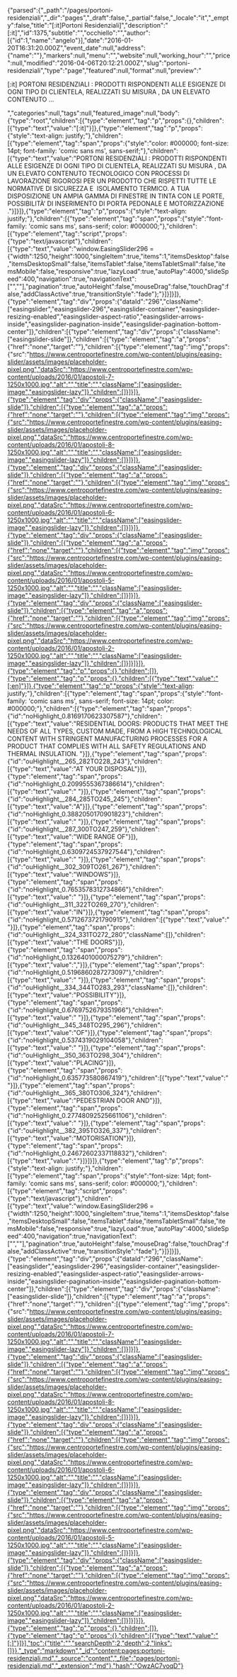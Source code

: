{"parsed":{"_path":"/pages/portoni-residenziali","_dir":"pages","_draft":false,"_partial":false,"_locale":"it","_empty":false,"title":"[:it]Portoni Residenziali]","description":"[:it]","id":1375,"subtitle":"","occhiello":"","author":[{"id":1,"name":"angelo"}],"date":"2016-01-20T16:31:20.000Z","event_date":null,"address":{"name":""},"markers":null,"menu":"","website":null,"working_hour":"","price":null,"modified":"2016-04-06T20:12:21.000Z","slug":"portoni-residenziali","type":"page","featured":null,"format":null,"preview":"<p>[:it] PORTONI RESIDENZIALI : PRODOTTI RISPONDENTI ALLE ESIGENZE DI OGNI TIPO DI CLIENTELA, REALIZZATI SU MISURA , DA UN ELEVATO CONTENUTO &hellip;</p> ","categories":null,"tags":null,"featured_image":null,"body":{"type":"root","children":[{"type":"element","tag":"p","props":{},"children":[{"type":"text","value":"[:it]"}]},{"type":"element","tag":"p","props":{"style":"text-align: justify;"},"children":[{"type":"element","tag":"span","props":{"style":"color: #000000; font-size: 14pt; font-family: 'comic sans ms', sans-serif;"},"children":[{"type":"text","value":"PORTONI RESIDENZIALI : PRODOTTI RISPONDENTI ALLE ESIGENZE DI OGNI TIPO DI CLIENTELA, REALIZZATI SU MISURA , DA UN ELEVATO CONTENUTO TECNOLOGICO CON PROCESSI DI LAVORAZIONE RIGOROSI PER UN PRODOTTO CHE RISPETTI TUTTE LE NORMATIVE DI SICUREZZA E  ISOLAMENTO TERMICO. A TUA DISPOSIZIONE UN AMPIA GAMMA DI FINESTRE IN TINTA CON LE PORTE, POSSIBILITÀ’ DI INSERIMENTO DI PORTA PEDONALE E MOTORIZZAZIONE ."}]}]},{"type":"element","tag":"p","props":{"style":"text-align: justify;"},"children":[{"type":"element","tag":"span","props":{"style":"font-family: 'comic sans ms', sans-serif; color: #000000;"},"children":[{"type":"element","tag":"script","props":{"type":"text/javascript"},"children":[{"type":"text","value":"window.EasingSlider296 = {\"width\":1250,\"height\":1000,\"singleItem\":true,\"items\":1,\"itemsDesktop\":false,\"itemsDesktopSmall\":false,\"itemsTablet\":false,\"itemsTabletSmall\":false,\"itemsMobile\":false,\"responsive\":true,\"lazyLoad\":true,\"autoPlay\":4000,\"slideSpeed\":400,\"navigation\":true,\"navigationText\":[\"\",\"\"],\"pagination\":true,\"autoHeight\":false,\"mouseDrag\":false,\"touchDrag\":false,\"addClassActive\":true,\"transitionStyle\":\"fade\"};"}]}]}]},{"type":"element","tag":"div","props":{"dataId":"296","className":["easingslider","easingslider-296","easingslider-container","easingslider-resizing-enabled","easingslider-aspect-ratio","easingslider-arrows-inside","easingslider-pagination-inside","easingslider-pagination-bottom-center"]},"children":[{"type":"element","tag":"div","props":{"className":["easingslider-slide"]},"children":[{"type":"element","tag":"a","props":{"href":"none","target":""},"children":[{"type":"element","tag":"img","props":{"src":"https://www.centroportefinestre.com/wp-content/plugins/easing-slider/assets/images/placeholder-pixel.png","dataSrc":"https://www.centroportefinestre.com/wp-content/uploads/2016/01/apostoli-7-1250x1000.jpg","alt":"","title":"","className":["easingslider-image","easingslider-lazy"]},"children":[]}]}]},{"type":"element","tag":"div","props":{"className":["easingslider-slide"]},"children":[{"type":"element","tag":"a","props":{"href":"none","target":""},"children":[{"type":"element","tag":"img","props":{"src":"https://www.centroportefinestre.com/wp-content/plugins/easing-slider/assets/images/placeholder-pixel.png","dataSrc":"https://www.centroportefinestre.com/wp-content/uploads/2016/01/apostoli-8-1250x1000.jpg","alt":"","title":"","className":["easingslider-image","easingslider-lazy"]},"children":[]}]}]},{"type":"element","tag":"div","props":{"className":["easingslider-slide"]},"children":[{"type":"element","tag":"a","props":{"href":"none","target":""},"children":[{"type":"element","tag":"img","props":{"src":"https://www.centroportefinestre.com/wp-content/plugins/easing-slider/assets/images/placeholder-pixel.png","dataSrc":"https://www.centroportefinestre.com/wp-content/uploads/2016/01/apostoli-6-1250x1000.jpg","alt":"","title":"","className":["easingslider-image","easingslider-lazy"]},"children":[]}]}]},{"type":"element","tag":"div","props":{"className":["easingslider-slide"]},"children":[{"type":"element","tag":"a","props":{"href":"none","target":""},"children":[{"type":"element","tag":"img","props":{"src":"https://www.centroportefinestre.com/wp-content/plugins/easing-slider/assets/images/placeholder-pixel.png","dataSrc":"https://www.centroportefinestre.com/wp-content/uploads/2016/01/apostoli-5-1250x1000.jpg","alt":"","title":"","className":["easingslider-image","easingslider-lazy"]},"children":[]}]}]},{"type":"element","tag":"div","props":{"className":["easingslider-slide"]},"children":[{"type":"element","tag":"a","props":{"href":"none","target":""},"children":[{"type":"element","tag":"img","props":{"src":"https://www.centroportefinestre.com/wp-content/plugins/easing-slider/assets/images/placeholder-pixel.png","dataSrc":"https://www.centroportefinestre.com/wp-content/uploads/2016/01/apostoli-2-1250x1000.jpg","alt":"","title":"","className":["easingslider-image","easingslider-lazy"]},"children":[]}]}]}]},{"type":"element","tag":"p","props":{},"children":[]},{"type":"element","tag":"p","props":{},"children":[{"type":"text","value":"[:en]"}]},{"type":"element","tag":"p","props":{"style":"text-align: justify;"},"children":[{"type":"element","tag":"span","props":{"style":"font-family: 'comic sans ms', sans-serif; font-size: 14pt; color: #000000;"},"children":[{"type":"element","tag":"span","props":{"id":"noHighlight_0.8169170623307587"},"children":[{"type":"text","value":"RESIDENTIAL DOORS: PRODUCTS THAT MEET THE NEEDS OF ALL TYPES, CUSTOM MADE, FROM A HIGH TECHNOLOGICAL CONTENT WITH STRINGENT MANUFACTURING PROCESSES FOR A PRODUCT THAT COMPLIES WITH ALL SAFETY REGULATIONS AND THERMAL INSULATION. "}]},{"type":"element","tag":"span","props":{"id":"ouHighlight__265_282TO228_243"},"children":[{"type":"text","value":"AT YOUR DISPOSAL"}]},{"type":"element","tag":"span","props":{"id":"noHighlight_0.2099555367386614"},"children":[{"type":"text","value":" "}]},{"type":"element","tag":"span","props":{"id":"ouHighlight__284_285TO245_245"},"children":[{"type":"text","value":"A"}]},{"type":"element","tag":"span","props":{"id":"noHighlight_0.3882050170901823"},"children":[{"type":"text","value":" "}]},{"type":"element","tag":"span","props":{"id":"ouHighlight__287_300TO247_259"},"children":[{"type":"text","value":"WIDE RANGE OF"}]},{"type":"element","tag":"span","props":{"id":"noHighlight_0.6309724537927544"},"children":[{"type":"text","value":" "}]},{"type":"element","tag":"span","props":{"id":"ouHighlight__302_309TO261_267"},"children":[{"type":"text","value":"WINDOWS"}]},{"type":"element","tag":"span","props":{"id":"noHighlight_0.7653578312734866"},"children":[{"type":"text","value":" "}]},{"type":"element","tag":"span","props":{"id":"ouHighlight__311_322TO269_270"},"children":[{"type":"text","value":"IN"}]},{"type":"element","tag":"span","props":{"id":"noHighlight_0.5712673721790915"},"children":[{"type":"text","value":" "}]},{"type":"element","tag":"span","props":{"id":"ouHighlight__324_331TO272_280","className":[]},"children":[{"type":"text","value":"THE DOORS"}]},{"type":"element","tag":"span","props":{"id":"noHighlight_0.1326401000075279"},"children":[{"type":"text","value":","}]},{"type":"element","tag":"span","props":{"id":"noHighlight_0.5196860287273097"},"children":[{"type":"text","value":" "}]},{"type":"element","tag":"span","props":{"id":"ouHighlight__334_344TO283_293","className":[]},"children":[{"type":"text","value":"POSSIBILITY"}]},{"type":"element","tag":"span","props":{"id":"noHighlight_0.6769752679351966"},"children":[{"type":"text","value":" "}]},{"type":"element","tag":"span","props":{"id":"ouHighlight__345_348TO295_296"},"children":[{"type":"text","value":"OF"}]},{"type":"element","tag":"span","props":{"id":"noHighlight_0.5374319029104058"},"children":[{"type":"text","value":" "}]},{"type":"element","tag":"span","props":{"id":"ouHighlight__350_363TO298_304"},"children":[{"type":"text","value":"PLACING"}]},{"type":"element","tag":"span","props":{"id":"noHighlight_0.635773580867419"},"children":[{"type":"text","value":" "}]},{"type":"element","tag":"span","props":{"id":"ouHighlight__365_380TO306_324"},"children":[{"type":"text","value":"PEDESTRIAN DOOR AND"}]},{"type":"element","tag":"span","props":{"id":"noHighlight_0.27748092525661106"},"children":[{"type":"text","value":" "}]},{"type":"element","tag":"span","props":{"id":"ouHighlight__382_395TO326_337"},"children":[{"type":"text","value":"MOTORISATION"}]},{"type":"element","tag":"span","props":{"id":"noHighlight_0.24672602337118832"},"children":[{"type":"text","value":"."}]}]}]},{"type":"element","tag":"p","props":{"style":"text-align: justify;"},"children":[{"type":"element","tag":"span","props":{"style":"font-size: 14pt; font-family: 'comic sans ms', sans-serif; color: #000000;"},"children":[{"type":"element","tag":"script","props":{"type":"text/javascript"},"children":[{"type":"text","value":"window.EasingSlider296 = {\"width\":1250,\"height\":1000,\"singleItem\":true,\"items\":1,\"itemsDesktop\":false,\"itemsDesktopSmall\":false,\"itemsTablet\":false,\"itemsTabletSmall\":false,\"itemsMobile\":false,\"responsive\":true,\"lazyLoad\":true,\"autoPlay\":4000,\"slideSpeed\":400,\"navigation\":true,\"navigationText\":[\"\",\"\"],\"pagination\":true,\"autoHeight\":false,\"mouseDrag\":false,\"touchDrag\":false,\"addClassActive\":true,\"transitionStyle\":\"fade\"};"}]}]}]},{"type":"element","tag":"div","props":{"dataId":"296","className":["easingslider","easingslider-296","easingslider-container","easingslider-resizing-enabled","easingslider-aspect-ratio","easingslider-arrows-inside","easingslider-pagination-inside","easingslider-pagination-bottom-center"]},"children":[{"type":"element","tag":"div","props":{"className":["easingslider-slide"]},"children":[{"type":"element","tag":"a","props":{"href":"none","target":""},"children":[{"type":"element","tag":"img","props":{"src":"https://www.centroportefinestre.com/wp-content/plugins/easing-slider/assets/images/placeholder-pixel.png","dataSrc":"https://www.centroportefinestre.com/wp-content/uploads/2016/01/apostoli-7-1250x1000.jpg","alt":"","title":"","className":["easingslider-image","easingslider-lazy"]},"children":[]}]}]},{"type":"element","tag":"div","props":{"className":["easingslider-slide"]},"children":[{"type":"element","tag":"a","props":{"href":"none","target":""},"children":[{"type":"element","tag":"img","props":{"src":"https://www.centroportefinestre.com/wp-content/plugins/easing-slider/assets/images/placeholder-pixel.png","dataSrc":"https://www.centroportefinestre.com/wp-content/uploads/2016/01/apostoli-8-1250x1000.jpg","alt":"","title":"","className":["easingslider-image","easingslider-lazy"]},"children":[]}]}]},{"type":"element","tag":"div","props":{"className":["easingslider-slide"]},"children":[{"type":"element","tag":"a","props":{"href":"none","target":""},"children":[{"type":"element","tag":"img","props":{"src":"https://www.centroportefinestre.com/wp-content/plugins/easing-slider/assets/images/placeholder-pixel.png","dataSrc":"https://www.centroportefinestre.com/wp-content/uploads/2016/01/apostoli-6-1250x1000.jpg","alt":"","title":"","className":["easingslider-image","easingslider-lazy"]},"children":[]}]}]},{"type":"element","tag":"div","props":{"className":["easingslider-slide"]},"children":[{"type":"element","tag":"a","props":{"href":"none","target":""},"children":[{"type":"element","tag":"img","props":{"src":"https://www.centroportefinestre.com/wp-content/plugins/easing-slider/assets/images/placeholder-pixel.png","dataSrc":"https://www.centroportefinestre.com/wp-content/uploads/2016/01/apostoli-5-1250x1000.jpg","alt":"","title":"","className":["easingslider-image","easingslider-lazy"]},"children":[]}]}]},{"type":"element","tag":"div","props":{"className":["easingslider-slide"]},"children":[{"type":"element","tag":"a","props":{"href":"none","target":""},"children":[{"type":"element","tag":"img","props":{"src":"https://www.centroportefinestre.com/wp-content/plugins/easing-slider/assets/images/placeholder-pixel.png","dataSrc":"https://www.centroportefinestre.com/wp-content/uploads/2016/01/apostoli-2-1250x1000.jpg","alt":"","title":"","className":["easingslider-image","easingslider-lazy"]},"children":[]}]}]}]},{"type":"element","tag":"p","props":{},"children":[]},{"type":"element","tag":"p","props":{},"children":[{"type":"text","value":"[:]"}]}],"toc":{"title":"","searchDepth":2,"depth":2,"links":[]}},"_type":"markdown","_id":"content:pages:portoni-residenziali.md","_source":"content","_file":"pages/portoni-residenziali.md","_extension":"md"},"hash":"OwzAC7voqD"}